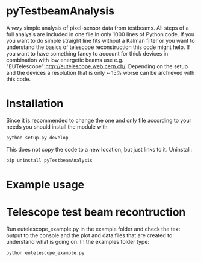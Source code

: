 # pyTestbeamAnalysis
A _very_ simple analysis of pixel-sensor data from testbeams. All steps of a full analysis are included in one file in only 1000 lines of Python code.
If you you want to do simple straight line fits without a Kalman filter or you want to understand the basics of telescope reconstruction this code might help. 
If you want to have something fancy to account for thick devices in combination with low energetic beams use e.g. "EUTelescope":http://eutelescope.web.cern.ch/. Depending on the setup and the devices a resolution that is only ~ 15% worse can be archieved with this code.

# Installation
Since it is recommended to change the one and only file according to your needs you should install the module with
```bash
python setup.py develop
```
This does not copy the code to a new location, but just links to it.
Uninstall:
```bash
pip uninstall pyTestbeamAnalysis
```

# Example usage 
# Telescope test beam recontruction
Run eutelescope_example.py in the example folder and check the text output to the console and the plot and data files that are created to understand what is going on.
In the examples folder type:
```bash
python eutelescope_example.py
```



